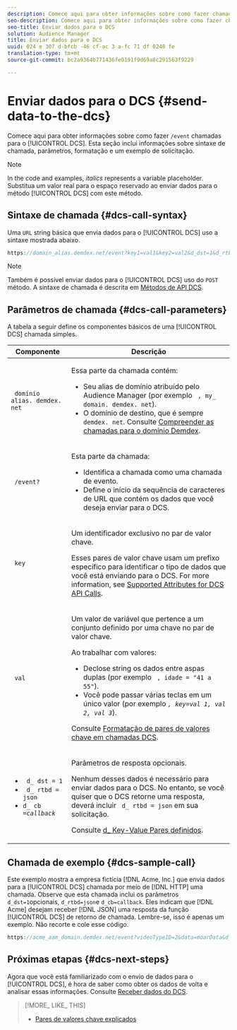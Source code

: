 ```yaml
---
description: Comece aqui para obter informações sobre como fazer chamadas de /event para o DCS. Esta seção inclui informações sobre sintaxe de chamada, parâmetros, formatação e um exemplo de solicitação.
seo-description: Comece aqui para obter informações sobre como fazer chamadas de /event para o DCS. Esta seção inclui informações sobre sintaxe de chamada, parâmetros, formatação e um exemplo de solicitação.
seo-title: Enviar dados para o DCS
solution: Audience Manager
title: Enviar dados para o DCS
uuid: 024 e 307 d-bfcb -46 cf-ac 3 a-fc 71 df 0248 fe
translation-type: tm+mt
source-git-commit: bc2a9364b771436fe0191f9d69a8c291563f9229

---
```



# Enviar dados para o DCS {#send-data-to-the-dcs}

Comece aqui para obter informações sobre como fazer `/event` chamadas para o [!UICONTROL DCS]. Esta seção inclui informações sobre sintaxe de chamada, parâmetros, formatação e um exemplo de solicitação.

>[!NOTE]
>
>In the code and examples, *italics* represents a variable placeholder. Substitua um valor real para o espaço reservado ao enviar dados para o método [!UICONTROL DCS] com este método.

## Sintaxe de chamada {#dcs-call-syntax}

Uma `URL` string básica que envia dados para o [!UICONTROL DCS] uso a sintaxe mostrada abaixo.

```js
https://domain_alias.demdex.net/event?key1=val1&key2=val2&d_dst=1&d_rtbd=json&d_cb=callback
```

>[!NOTE]
>
>Também é possível enviar dados para o [!UICONTROL DCS] uso do `POST` método. A sintaxe de chamada é descrita em [Métodos de API DCS](../../../api/dcs-intro/dcs-api-reference/dcs-api-methods.md).

## Parâmetros de chamada {#dcs-call-parameters}

A tabela a seguir define os componentes básicos de uma [!UICONTROL DCS] chamada simples.

<table id="table_5F6A5B324EB848168543386516FBF384"> 
 <thead> 
  <tr> 
   <th colname="col1" class="entry"> Componente </th> 
   <th colname="col2" class="entry"> Descrição </th> 
  </tr> 
 </thead>
 <tbody> 
  <tr> 
   <td colname="col1"> <p> <code> domínio alias. demdex. net</code> </p> </td> 
   <td colname="col2"> <p>Essa parte da chamada contém: </p> <p> 
     <ul id="ul_3EDA9C7BA6794D06BCB07A75A9BD2372"> 
      <li id="li_74624CA78D6F4536A8164AE1FA1DECB9">Seu alias de domínio atribuído pelo <span class="keyword"> Audience Manager</span> (por exemplo <code> , my_ domain. demdex. net</code>). </li> 
      <li id="li_08ABE91CA247403AA480B3FB4BEF83BA">O domínio de destino, que é sempre <code> demdex. net</code>. Consulte <a href="../../../reference/demdex-calls.md">Compreender as chamadas para o domínio Demdex</a>. </li> 
     </ul> </p> </td> 
  </tr> 
  <tr> 
   <td colname="col1"> <p> <code> /event?</code> </p> </td> 
   <td colname="col2"> <p>Esta parte da chamada: </p> <p> 
     <ul id="ul_6332444A305A4F12A7CBE471CA508516"> 
      <li id="li_1C5C111B2B0E4621B3FC0C20D6516041">Identifica a chamada como uma chamada de evento. </li> 
      <li id="li_DBCE9B1C70604A629ECD7AC0A9052198">Define o início da sequência de caracteres de URL que contém os dados que você deseja enviar para o <span class="wintitle"> DCS</span>. </li> 
     </ul> </p> </td> 
  </tr> 
  <tr> 
   <td colname="col1"> <p> <code> key</code> </p> </td> 
   <td colname="col2"> <p>Um identificador exclusivo no par de valor chave. </p> <p>Esses pares de valor chave usam um prefixo específico para identificar o tipo de dados que você está enviando para o <span class="wintitle"> DCS</span>. For more information, see <a href="../../../api/dcs-intro/dcs-api-reference/dcs-keys.md"> Supported Attributes for DCS API Calls</a>. </p> </td> 
  </tr> 
  <tr> 
   <td colname="col1"> <p> <code> val</code> </p> </td> 
   <td colname="col2"> <p>Um valor de variável que pertence a um conjunto definido por uma chave no par de valor chave. </p> <p>Ao trabalhar com valores: </p> <p> 
     <ul id="ul_624DC78759F74AD8920220058E54E083"> 
      <li id="li_091E5B4820EC4A93B775433E428E74AB">Declose string os dados entre aspas duplas (por exemplo <code> , idade = "41 a 55"</code>). </li> 
      <li id="li_C558E3BA6EE34413BBBB962D4CD0D10E">Você pode passar várias teclas em um único valor (por exemplo <i><code>, key</i>=<i>val 1, val 2, val 3</i></code></i>). </i></li> 
     </ul> </p> <p>Consulte <a href="../../../api/dcs-intro/dcs-api-reference/dcs-key-format.md"> Formatação de pares de valores chave em chamadas DCS</a>. </p> </td>
  </tr> 
  <tr> 
   <td colname="col1"> <p> 
     <ul id="ul_36E2C1A0538D4D2C94DFC1335720A524"> 
      <li id="li_8902EED431CE4F0189A94868FA52DB1F"> <code> d_ dst = 1</code> </li> 
      <li id="li_4B6B29499D444E31808DE0A9AA0442D0"> <code> d_ rtbd = json</code> </li> 
      <li id="li_3430CD0438604B83BE6437E6EC480816"> <code>d_ cb =<i>callback</i></code> </li>
     </ul> </p> </td> 
   <td colname="col2"> <p>Parâmetros de resposta opcionais. </p> <p> Nenhum desses dados é necessário para enviar dados para <span class="wintitle"> o DCS</span>. No entanto, se você quiser que <span class="wintitle"> o DCS</span> retorne uma resposta, deverá incluir <code> d_ rtbd = json</code> em sua solicitação. </p> <p>Consulte <a href="../../../api/dcs-intro/dcs-api-reference/dcs-keys.md#d-attributes"> d_ Key-Value Pares definidos</a>. </p> </td> 
  </tr>
 </tbody>
</table>

## Chamada de exemplo {#dcs-sample-call}

Este exemplo mostra a empresa fictícia [!DNL Acme, Inc.] que envia dados para a [!UICONTROL DCS] chamada por meio de [!DNL HTTP] uma chamada. Observe que esta chamada inclui os parâmetros `d_dst=1`opcionais, `d_rtbd=json`e `d_cb=callback`. Eles indicam que [!DNL Acme] desejam receber [!DNL JSON] uma resposta da função [!UICONTROL DCS] de retorno de chamada. Lembre-se, isso é apenas um exemplo. Não recorte e cole esse código.

```js
https://acme_aam_domain.demdex.net/event?videoTypeID=2&data=moarData&d_dst=1&d_rtbd=json&d_cb=acme_callback
```
## Próximas etapas {#dcs-next-steps}

Agora que você está familiarizado com o envio de dados para o [!UICONTROL DCS], é hora de saber como obter os dados de volta e analisar essas informações. Consulte [Receber dados do DCS](../../../api/dcs-intro/dcs-event-calls/dcs-url-receive.md).

>[!MORE_ LIKE_ THIS]
>
>* [Pares de valores chave explicados](../../../reference/key-value-pairs-explained.md)

